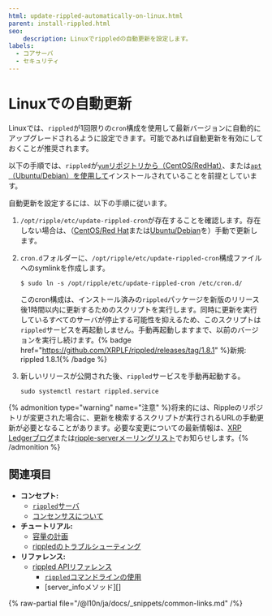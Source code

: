 ```yaml
---
html: update-rippled-automatically-on-linux.html
parent: install-rippled.html
seo:
    description: Linuxでrippledの自動更新を設定します。
labels:
  - コアサーバ
  - セキュリティ
---
```

# Linuxでの自動更新

Linuxでは、`rippled`が1回限りの`cron`構成を使用して最新バージョンに自動的にアップグレードされるように設定できます。可能であれば自動更新を有効にしておくことが推奨されます。

以下の手順では、`rippled`が[`yum`リポジトリから（CentOS/RedHat）](install-rippled-on-rhel.md)、または[`apt`（Ubuntu/Debian）を使用して](install-rippled-on-ubuntu.md)インストールされていることを前提としています。

自動更新を設定するには、以下の手順に従います。

1. `/opt/ripple/etc/update-rippled-cron`が存在することを確認します。存在しない場合は、（[CentOS/Red Hat](update-rippled-manually-on-rhel.md)または[Ubuntu/Debian](update-rippled-manually-on-ubuntu.md)を）手動で更新します。

2. `cron.d`フォルダーに、`/opt/ripple/etc/update-rippled-cron`構成ファイルへのsymlinkを作成します。

    ```
    $ sudo ln -s /opt/ripple/etc/update-rippled-cron /etc/cron.d/
    ```

   このcron構成は、インストール済みの`rippled`パッケージを新版のリリース後1時間以内に更新するためのスクリプトを実行します。同時に更新を実行しているすべてのサーバが停止する可能性を抑えるため、このスクリプトは`rippled`サービスを再起動しません。手動再起動しますまで、以前のバージョンを実行し続けます。{% badge href="https://github.com/XRPLF/rippled/releases/tag/1.8.1" %}新規: rippled 1.8.1{% /badge %}

3. 新しいリリースが公開された後、`rippled`サービスを手動再起動する。

    ```
    sudo systemctl restart rippled.service
    ```



{% admonition type="warning" name="注意" %}将来的には、Rippleのリポジトリが変更された場合に、更新を検索するスクリプトが実行されるURLの手動更新が必要となることがあります。必要な変更についての最新情報は、[XRP Ledgerブログ](/blog/)または[ripple-serverメーリングリスト](https://groups.google.com/forum/#!forum/ripple-server)でお知らせします。{% /admonition %}


## 関連項目

- **コンセプト:**
    - [`rippled`サーバ](../../concepts/networks-and-servers/index.md)
    - [コンセンサスについて](../../concepts/consensus-protocol/index.md)
- **チュートリアル:**
    - [容量の計画](capacity-planning.md)
    - [rippledのトラブルシューティング](../troubleshooting/index.md)
- **リファレンス:**
    - [rippled APIリファレンス](../../references/http-websocket-apis/index.md)
      - [`rippled`コマンドラインの使用](../commandline-usage.md)
      - [server_infoメソッド][]

{% raw-partial file="/@l10n/ja/docs/_snippets/common-links.md" /%}
